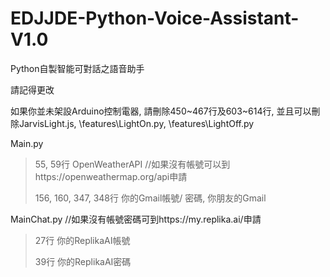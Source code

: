 # EDJJDE-Python-Voice-Assistant-V1.0
Python自製智能可對話之語音助手

請記得更改

如果你並未架設Arduino控制電器, 請刪除450~467行及603~614行, 
並且可以刪除JarvisLight.js, \features\LightOn.py, \features\LightOff.py

Main.py
> 55, 59行
> OpenWeatherAPI //如果沒有帳號可以到https://openweathermap.org/api申請
> 
> 156, 160, 347, 348行
> 你的Gmail帳號/ 密碼, 你朋友的Gmail

MainChat.py
//如果沒有帳號密碼可到https://my.replika.ai/申請
> 27行
> 你的ReplikaAI帳號
> 
> 39行
> 你的ReplikaAI密碼

